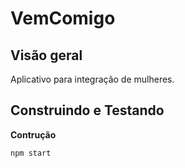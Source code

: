 # VemComigo

## Visão geral
Aplicativo para integração de mulheres.

## Construindo e Testando
**Contrução**
```
npm start
```
